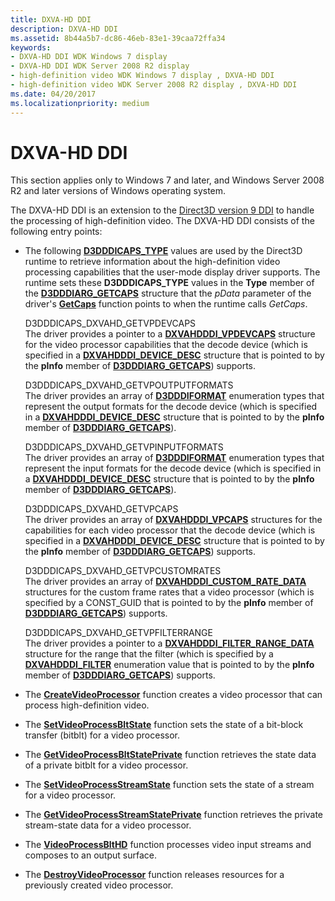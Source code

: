 ```yaml
---
title: DXVA-HD DDI
description: DXVA-HD DDI
ms.assetid: 8b44a5b7-dc86-46eb-83e1-39caa72ffa34
keywords:
- DXVA-HD DDI WDK Windows 7 display
- DXVA-HD DDI WDK Server 2008 R2 display
- high-definition video WDK Windows 7 display , DXVA-HD DDI
- high-definition video WDK Server 2008 R2 display , DXVA-HD DDI
ms.date: 04/20/2017
ms.localizationpriority: medium
---
```


# DXVA-HD DDI


This section applies only to Windows 7 and later, and Windows Server 2008 R2 and later versions of Windows operating system.

The DXVA-HD DDI is an extension to the [Direct3D version 9 DDI](https://msdn.microsoft.com/library/windows/hardware/ff552927) to handle the processing of high-definition video. The DXVA-HD DDI consists of the following entry points:

-   The following [**D3DDDICAPS\_TYPE**](https://msdn.microsoft.com/library/windows/hardware/ff544132) values are used by the Direct3D runtime to retrieve information about the high-definition video processing capabilities that the user-mode display driver supports. The runtime sets these **D3DDDICAPS\_TYPE** values in the **Type** member of the [**D3DDDIARG\_GETCAPS**](https://msdn.microsoft.com/library/windows/hardware/ff543148) structure that the *pData* parameter of the driver's [**GetCaps**](https://msdn.microsoft.com/library/windows/hardware/ff566762) function points to when the runtime calls *GetCaps*.

    <span id="D3DDDICAPS_DXVAHD_GETVPDEVCAPS"></span><span id="d3dddicaps_dxvahd_getvpdevcaps"></span>D3DDDICAPS\_DXVAHD\_GETVPDEVCAPS  
    The driver provides a pointer to a [**DXVAHDDDI\_VPDEVCAPS**](https://msdn.microsoft.com/library/windows/hardware/ff563113) structure for the video processor capabilities that the decode device (which is specified in a [**DXVAHDDDI\_DEVICE\_DESC**](https://msdn.microsoft.com/library/windows/hardware/ff563048) structure that is pointed to by the **pInfo** member of [**D3DDDIARG\_GETCAPS**](https://msdn.microsoft.com/library/windows/hardware/ff543148)) supports.

    <span id="D3DDDICAPS_DXVAHD_GETVPOUTPUTFORMATS"></span><span id="d3dddicaps_dxvahd_getvpoutputformats"></span>D3DDDICAPS\_DXVAHD\_GETVPOUTPUTFORMATS  
    The driver provides an array of [**D3DDDIFORMAT**](https://msdn.microsoft.com/library/windows/hardware/ff544312) enumeration types that represent the output formats for the decode device (which is specified in a [**DXVAHDDDI\_DEVICE\_DESC**](https://msdn.microsoft.com/library/windows/hardware/ff563048) structure that is pointed to by the **pInfo** member of [**D3DDDIARG\_GETCAPS**](https://msdn.microsoft.com/library/windows/hardware/ff543148)).

    <span id="D3DDDICAPS_DXVAHD_GETVPINPUTFORMATS"></span><span id="d3dddicaps_dxvahd_getvpinputformats"></span>D3DDDICAPS\_DXVAHD\_GETVPINPUTFORMATS  
    The driver provides an array of [**D3DDDIFORMAT**](https://msdn.microsoft.com/library/windows/hardware/ff544312) enumeration types that represent the input formats for the decode device (which is specified in a [**DXVAHDDDI\_DEVICE\_DESC**](https://msdn.microsoft.com/library/windows/hardware/ff563048) structure that is pointed to by the **pInfo** member of [**D3DDDIARG\_GETCAPS**](https://msdn.microsoft.com/library/windows/hardware/ff543148)).

    <span id="D3DDDICAPS_DXVAHD_GETVPCAPS"></span><span id="d3dddicaps_dxvahd_getvpcaps"></span>D3DDDICAPS\_DXVAHD\_GETVPCAPS  
    The driver provides an array of [**DXVAHDDDI\_VPCAPS**](https://msdn.microsoft.com/library/windows/hardware/ff563109) structures for the capabilities for each video processor that the decode device (which is specified in a [**DXVAHDDDI\_DEVICE\_DESC**](https://msdn.microsoft.com/library/windows/hardware/ff563048) structure that is pointed to by the **pInfo** member of [**D3DDDIARG\_GETCAPS**](https://msdn.microsoft.com/library/windows/hardware/ff543148)) supports.

    <span id="D3DDDICAPS_DXVAHD_GETVPCUSTOMRATES"></span><span id="d3dddicaps_dxvahd_getvpcustomrates"></span>D3DDDICAPS\_DXVAHD\_GETVPCUSTOMRATES  
    The driver provides an array of [**DXVAHDDDI\_CUSTOM\_RATE\_DATA**](https://msdn.microsoft.com/library/windows/hardware/ff563045) structures for the custom frame rates that a video processor (which is specified by a CONST\_GUID that is pointed to by the **pInfo** member of [**D3DDDIARG\_GETCAPS**](https://msdn.microsoft.com/library/windows/hardware/ff543148)) supports.

    <span id="D3DDDICAPS_DXVAHD_GETVPFILTERRANGE"></span><span id="d3dddicaps_dxvahd_getvpfilterrange"></span>D3DDDICAPS\_DXVAHD\_GETVPFILTERRANGE  
    The driver provides a pointer to a [**DXVAHDDDI\_FILTER\_RANGE\_DATA**](https://msdn.microsoft.com/library/windows/hardware/ff563055) structure for the range that the filter (which is specified by a [**DXVAHDDDI\_FILTER**](https://msdn.microsoft.com/library/windows/hardware/ff563052) enumeration value that is pointed to by the **pInfo** member of [**D3DDDIARG\_GETCAPS**](https://msdn.microsoft.com/library/windows/hardware/ff543148)) supports.

-   The [**CreateVideoProcessor**](https://msdn.microsoft.com/library/windows/hardware/ff540732) function creates a video processor that can process high-definition video.

-   The [**SetVideoProcessBltState**](https://msdn.microsoft.com/library/windows/hardware/ff569694) function sets the state of a bit-block transfer (bitblt) for a video processor.

-   The [**GetVideoProcessBltStatePrivate**](https://msdn.microsoft.com/library/windows/hardware/ff566812) function retrieves the state data of a private bitblt for a video processor.

-   The [**SetVideoProcessStreamState**](https://msdn.microsoft.com/library/windows/hardware/ff569696) function sets the state of a stream for a video processor.

-   The [**GetVideoProcessStreamStatePrivate**](https://msdn.microsoft.com/library/windows/hardware/ff566815) function retrieves the private stream-state data for a video processor.

-   The [**VideoProcessBltHD**](https://msdn.microsoft.com/library/windows/hardware/ff570496) function processes video input streams and composes to an output surface.

-   The [**DestroyVideoProcessor**](https://msdn.microsoft.com/library/windows/hardware/ff552817) function releases resources for a previously created video processor.

 

 





